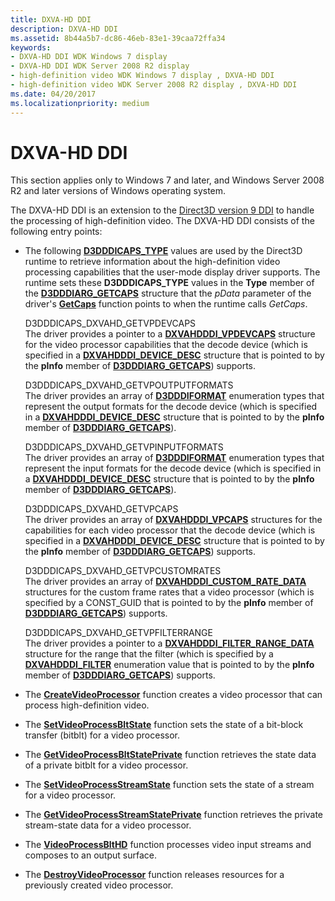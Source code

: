 ```yaml
---
title: DXVA-HD DDI
description: DXVA-HD DDI
ms.assetid: 8b44a5b7-dc86-46eb-83e1-39caa72ffa34
keywords:
- DXVA-HD DDI WDK Windows 7 display
- DXVA-HD DDI WDK Server 2008 R2 display
- high-definition video WDK Windows 7 display , DXVA-HD DDI
- high-definition video WDK Server 2008 R2 display , DXVA-HD DDI
ms.date: 04/20/2017
ms.localizationpriority: medium
---
```


# DXVA-HD DDI


This section applies only to Windows 7 and later, and Windows Server 2008 R2 and later versions of Windows operating system.

The DXVA-HD DDI is an extension to the [Direct3D version 9 DDI](https://msdn.microsoft.com/library/windows/hardware/ff552927) to handle the processing of high-definition video. The DXVA-HD DDI consists of the following entry points:

-   The following [**D3DDDICAPS\_TYPE**](https://msdn.microsoft.com/library/windows/hardware/ff544132) values are used by the Direct3D runtime to retrieve information about the high-definition video processing capabilities that the user-mode display driver supports. The runtime sets these **D3DDDICAPS\_TYPE** values in the **Type** member of the [**D3DDDIARG\_GETCAPS**](https://msdn.microsoft.com/library/windows/hardware/ff543148) structure that the *pData* parameter of the driver's [**GetCaps**](https://msdn.microsoft.com/library/windows/hardware/ff566762) function points to when the runtime calls *GetCaps*.

    <span id="D3DDDICAPS_DXVAHD_GETVPDEVCAPS"></span><span id="d3dddicaps_dxvahd_getvpdevcaps"></span>D3DDDICAPS\_DXVAHD\_GETVPDEVCAPS  
    The driver provides a pointer to a [**DXVAHDDDI\_VPDEVCAPS**](https://msdn.microsoft.com/library/windows/hardware/ff563113) structure for the video processor capabilities that the decode device (which is specified in a [**DXVAHDDDI\_DEVICE\_DESC**](https://msdn.microsoft.com/library/windows/hardware/ff563048) structure that is pointed to by the **pInfo** member of [**D3DDDIARG\_GETCAPS**](https://msdn.microsoft.com/library/windows/hardware/ff543148)) supports.

    <span id="D3DDDICAPS_DXVAHD_GETVPOUTPUTFORMATS"></span><span id="d3dddicaps_dxvahd_getvpoutputformats"></span>D3DDDICAPS\_DXVAHD\_GETVPOUTPUTFORMATS  
    The driver provides an array of [**D3DDDIFORMAT**](https://msdn.microsoft.com/library/windows/hardware/ff544312) enumeration types that represent the output formats for the decode device (which is specified in a [**DXVAHDDDI\_DEVICE\_DESC**](https://msdn.microsoft.com/library/windows/hardware/ff563048) structure that is pointed to by the **pInfo** member of [**D3DDDIARG\_GETCAPS**](https://msdn.microsoft.com/library/windows/hardware/ff543148)).

    <span id="D3DDDICAPS_DXVAHD_GETVPINPUTFORMATS"></span><span id="d3dddicaps_dxvahd_getvpinputformats"></span>D3DDDICAPS\_DXVAHD\_GETVPINPUTFORMATS  
    The driver provides an array of [**D3DDDIFORMAT**](https://msdn.microsoft.com/library/windows/hardware/ff544312) enumeration types that represent the input formats for the decode device (which is specified in a [**DXVAHDDDI\_DEVICE\_DESC**](https://msdn.microsoft.com/library/windows/hardware/ff563048) structure that is pointed to by the **pInfo** member of [**D3DDDIARG\_GETCAPS**](https://msdn.microsoft.com/library/windows/hardware/ff543148)).

    <span id="D3DDDICAPS_DXVAHD_GETVPCAPS"></span><span id="d3dddicaps_dxvahd_getvpcaps"></span>D3DDDICAPS\_DXVAHD\_GETVPCAPS  
    The driver provides an array of [**DXVAHDDDI\_VPCAPS**](https://msdn.microsoft.com/library/windows/hardware/ff563109) structures for the capabilities for each video processor that the decode device (which is specified in a [**DXVAHDDDI\_DEVICE\_DESC**](https://msdn.microsoft.com/library/windows/hardware/ff563048) structure that is pointed to by the **pInfo** member of [**D3DDDIARG\_GETCAPS**](https://msdn.microsoft.com/library/windows/hardware/ff543148)) supports.

    <span id="D3DDDICAPS_DXVAHD_GETVPCUSTOMRATES"></span><span id="d3dddicaps_dxvahd_getvpcustomrates"></span>D3DDDICAPS\_DXVAHD\_GETVPCUSTOMRATES  
    The driver provides an array of [**DXVAHDDDI\_CUSTOM\_RATE\_DATA**](https://msdn.microsoft.com/library/windows/hardware/ff563045) structures for the custom frame rates that a video processor (which is specified by a CONST\_GUID that is pointed to by the **pInfo** member of [**D3DDDIARG\_GETCAPS**](https://msdn.microsoft.com/library/windows/hardware/ff543148)) supports.

    <span id="D3DDDICAPS_DXVAHD_GETVPFILTERRANGE"></span><span id="d3dddicaps_dxvahd_getvpfilterrange"></span>D3DDDICAPS\_DXVAHD\_GETVPFILTERRANGE  
    The driver provides a pointer to a [**DXVAHDDDI\_FILTER\_RANGE\_DATA**](https://msdn.microsoft.com/library/windows/hardware/ff563055) structure for the range that the filter (which is specified by a [**DXVAHDDDI\_FILTER**](https://msdn.microsoft.com/library/windows/hardware/ff563052) enumeration value that is pointed to by the **pInfo** member of [**D3DDDIARG\_GETCAPS**](https://msdn.microsoft.com/library/windows/hardware/ff543148)) supports.

-   The [**CreateVideoProcessor**](https://msdn.microsoft.com/library/windows/hardware/ff540732) function creates a video processor that can process high-definition video.

-   The [**SetVideoProcessBltState**](https://msdn.microsoft.com/library/windows/hardware/ff569694) function sets the state of a bit-block transfer (bitblt) for a video processor.

-   The [**GetVideoProcessBltStatePrivate**](https://msdn.microsoft.com/library/windows/hardware/ff566812) function retrieves the state data of a private bitblt for a video processor.

-   The [**SetVideoProcessStreamState**](https://msdn.microsoft.com/library/windows/hardware/ff569696) function sets the state of a stream for a video processor.

-   The [**GetVideoProcessStreamStatePrivate**](https://msdn.microsoft.com/library/windows/hardware/ff566815) function retrieves the private stream-state data for a video processor.

-   The [**VideoProcessBltHD**](https://msdn.microsoft.com/library/windows/hardware/ff570496) function processes video input streams and composes to an output surface.

-   The [**DestroyVideoProcessor**](https://msdn.microsoft.com/library/windows/hardware/ff552817) function releases resources for a previously created video processor.

 

 





